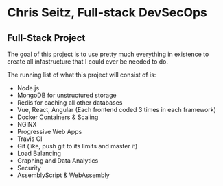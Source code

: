 # Chris Seitz, Full-stack DevSecOps
## Full-Stack Project

The goal of this project is to use pretty much everything in existence to create all infastructure that I could ever be needed to do.

The running list of what this project will consist of is:
- Node.js
- MongoDB for unstructured storage
- Redis for caching all other databases
- Vue, React, Angular (Each frontend coded 3 times in each framework)
- Docker Containers & Scaling
- NGINX
- Progressive Web Apps
- Travis CI
- Git (like, push git to its limits and master it)
- Load Balancing
- Graphing and Data Analytics
- Security
- AssemblyScript & WebAssembly

